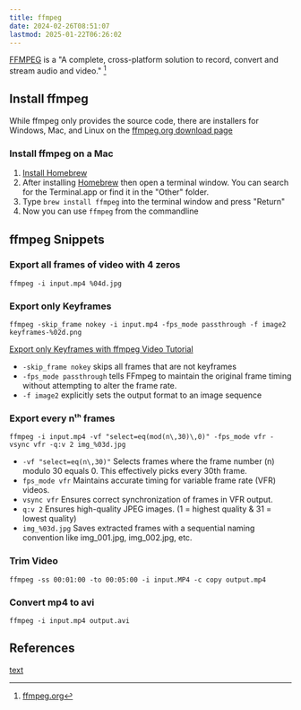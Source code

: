 ```yaml
---
title: ffmpeg
date: 2024-02-26T08:51:07
lastmod: 2025-01-22T06:26:02
---
```


[FFMPEG](https://www.ffmpeg.org/) is a "A complete, cross-platform solution to record, convert and stream audio and video." [^ffmpeg]

## Install ffmpeg

While ffmpeg only provides the source code, there are installers for Windows, Mac, and Linux on the [ffmpeg.org download page](https://www.ffmpeg.org/download.html)

### Install ffmpeg on a Mac

1. [Install Homebrew](../coding/install-homebrew.md)
2. After installing [Homebrew](../coding/install-homebrew.md) then open a terminal window. You can search for the Terminal.app or find it in the "Other" folder.
3. Type `brew install ffmpeg` into the terminal window and press "Return"
4. Now you can use `ffmpeg` from the commandline

## ffmpeg Snippets

### Export all frames of video with 4 zeros

`ffmpeg -i input.mp4 %04d.jpg`

### Export only Keyframes

`ffmpeg -skip_frame nokey -i input.mp4 -fps_mode passthrough -f image2 keyframes-%02d.png`

[Export only Keyframes with ffmpeg Video Tutorial](./export-only-keyframes-from-video-as-images-ffmpeg.md)

- `-skip_frame nokey` skips all frames that are not keyframes
- `-fps_mode passthrough` tells FFmpeg to maintain the original frame timing without attempting to alter the frame rate.
- `-f image2` explicitly sets the output format to an image sequence

### Export every nᵗʰ frames

`ffmpeg -i input.mp4 -vf "select=eq(mod(n\,30)\,0)" -fps_mode vfr -vsync vfr -q:v 2 img_%03d.jpg`

- `-vf "select=eq(n\,30)"` Selects frames where the frame number (n) modulo 30 equals 0. This effectively picks every 30th frame.
- `fps_mode vfr` Maintains accurate timing for variable frame rate (VFR) videos.
- `vsync vfr` Ensures correct synchronization of frames in VFR output.
- `q:v 2` Ensures high-quality JPEG images. (1 = highest quality & 31 = lowest quality)
- `img_%03d.jpg` Saves extracted frames with a sequential naming convention like img_001.jpg, img_002.jpg, etc.

### Trim Video

`ffmpeg -ss 00:01:00 -to 00:05:00 -i input.MP4 -c copy output.mp4`

### Convert mp4 to avi

`ffmpeg -i input.mp4 output.avi`

## References

[^ffmpeg]: [ffmpeg.org](https://www.ffmpeg.org/)

[text](https://youtu.be/qBePDl2l2hI)
